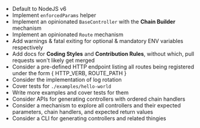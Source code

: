 - Default to NodeJS v6
- Implement `enforcedParams` helper
- Implement an opinionated `BaseController` with the **Chain Builder** mechanism
- Implement an opinionated `Route` mechanism
- Add warnings & fatal exiting for optional & mandatory ENV variables respectively
- Add docs for **Coding Styles** and **Contribution Rules**, without which, pull requests won't likely get merged
- Consider a pre-defined HTTP endpoint listing all routes being registered under the form { HTTP_VERB, ROUTE_PATH }
- Consider the implementation of log rotation
- Cover tests for `./examples/hello-world`
- Write more examples and cover tests for them
- Consider APIs for generating controllers with ordered chain handlers
- Consider a mechanism to explore all controllers and their expected parameters, chain handlers, and expected return values
- Consider a CLI for generating controllers and related thingies
